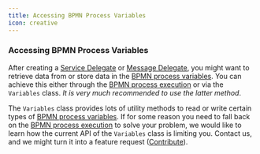 ```yaml
---
title: Accessing BPMN Process Variables
icon: creative
---
```


### Accessing BPMN Process Variables

After creating a [Service Delegate](../dsf/service-delegates.md) or [Message Delegate](../dsf/message-delegates.md), you might want to retrieve data from or store data in the [BPMN process variables](../dsf/bpmn-process-variables.md). You can achieve this either through the [BPMN process execution](../dsf/bpmn-process-execution.md) or via the `Variables` class.   *It is very much recommended to use the latter method*.

The `Variables` class provides lots of utility methods to read or write certain types of [BPMN process variables](../dsf/bpmn-process-variables.md). If for some reason you need to fall back on the [BPMN process execution](../dsf/bpmn-process-execution.md) to solve your problem, we would like to learn how the current API of the `Variables` class is limiting you. Contact us, and we might turn it into a feature request ([Contribute](https://dsf.dev/stable/contribute)).
